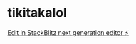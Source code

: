 # tikitakalol

[Edit in StackBlitz next generation editor ⚡️](https://stackblitz.com/~/github.com/omar2300/tikitakalol)